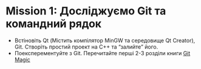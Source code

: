 # Mission 1: Досліджуємо Git та командний рядок

* Встіновіть Qt (Містить компілятор MinGW та середовище Qt Creator), Git. Створіть простий проект на С++ та “залийте” його.
* Поексперементуйте з Git. Перечитайте перші 2-3 розділи книги [Git Magic](http://www-cs-students.stanford.edu/~blynn/gitmagic/intl/uk/)
